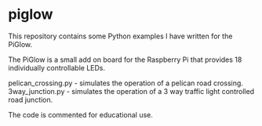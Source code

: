 # piglow

This repository contains some Python examples I have written for the PiGlow.

The PiGlow is a small add on board for the Raspberry Pi that provides 18 individually controllable LEDs.

pelican_crossing.py - simulates the operation of a pelican road crossing.
3way_junction.py - simulates the operation of a 3 way traffic light controlled road junction.

The code is commented for educational use.
